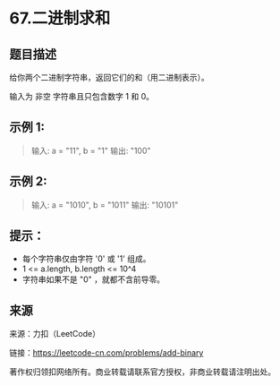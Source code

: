 # 67.二进制求和

## 题目描述
给你两个二进制字符串，返回它们的和（用二进制表示）。

输入为 非空 字符串且只包含数字 1 和 0。



## 示例 1:

> 输入: a = "11", b = "1"
> 输出: "100"

## 示例 2:

> 输入: a = "1010", b = "1011"
> 输出: "10101"


## 提示：
- 每个字符串仅由字符 '0' 或 '1' 组成。
- 1 <= a.length, b.length <= 10^4
- 字符串如果不是 "0" ，就都不含前导零。

## 来源
来源：力扣（LeetCode）

链接：https://leetcode-cn.com/problems/add-binary

著作权归领扣网络所有。商业转载请联系官方授权，非商业转载请注明出处。